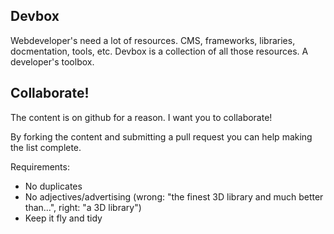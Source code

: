 Devbox
-----

Webdeveloper's need a lot of resources. CMS, frameworks, libraries, docmentation, tools, etc.
Devbox is a collection of all those resources. A developer's toolbox.


Collaborate!
-----

The content is on github for a reason. I want you to collaborate!

By forking the content and submitting a pull request you can help making the list complete.


Requirements:

- No duplicates
- No adjectives/advertising (wrong: "the finest 3D library and much better than...", right: "a 3D library")
- Keep it fly and tidy
